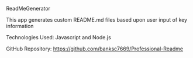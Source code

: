 ReadMeGenerator

This app generates custom README.md files based upon user input of key information

Technologies Used: Javascript and Node.js





GitHub Repository: https://github.com/banksc7669/Professional-Readme
